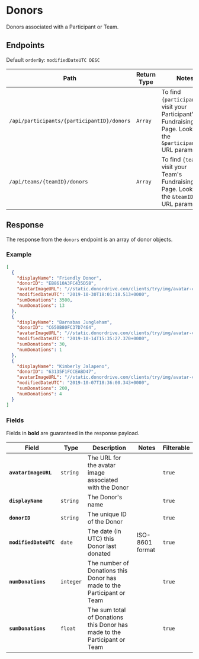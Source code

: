 # Donors

Donors associated with a Participant or Team.

## Endpoints

Default `orderBy`: `modifiedDateUTC DESC`

|Path|Return Type|Notes|
|---|---|---|
|`/api/participants/{participantID}/donors`|`Array`|To find `{participantID}`, visit your Participant's Fundraising Page. Look for the `&participantID=` URL parameter.|
|`/api/teams/{teamID}/donors`|`Array`|To find `{teamID}`, visit your Team's Fundraising Page. Look for the `&teamID=` URL parameter.|

## Response

The response from the `donors` endpoint is an array of donor objects.

### Example

```json
[
  {
    "displayName": "Friendly Donor",
    "donorID": "EB8610A3FC435D58",
    "avatarImageURL": "//static.donordrive.com/clients/try/img/avatar-constituent-default.gif",
    "modifiedDateUTC": "2019-10-30T18:01:18.513+0000",
    "sumDonations": 3500,
    "numDonations": 13
  },
  {
    "displayName": "Barnabas Jungleham",
    "donorID": "C650B80FC37D7464",
    "avatarImageURL": "//static.donordrive.com/clients/try/img/avatar-constituent-default.gif",
    "modifiedDateUTC": "2019-10-14T15:35:27.370+0000",
    "sumDonations": 30,
    "numDonations": 1
  },
  {
    "displayName": "Kimberly Jalapeno",
    "donorID": "63135F1FCCEABD47",
    "avatarImageURL": "//static.donordrive.com/clients/try/img/avatar-constituent-default.gif",
    "modifiedDateUTC": "2019-10-07T18:36:00.343+0000",
    "sumDonations": 200,
    "numDonations": 4
  }
]
```

### Fields

Fields in **bold** are guaranteed in the response payload.

|Field|Type|Description|Notes|Filterable|
|---|---|---|---|---|
|**`avatarImageURL`**|`string`|The URL for the avatar image associated with the Donor||`true`|
|**`displayName`**|`string`|The Donor's name||`true`|
|**`donorID`**|`string`|The unique ID of the Donor||`true`|
|**`modifiedDateUTC`**|`date`|The date (in UTC) this Donor last donated|ISO-8601 format|`true`|
|**`numDonations`**|`integer`|The number of Donations this Donor has made to the Participant or Team||`true`|
|**`sumDonations`**|`float`|The sum total of Donations this Donor has made to the Participant or Team||`true`|